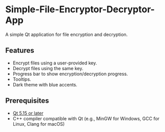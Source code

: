# Simple-File-Encryptor-Decryptor-App

A simple Qt application for file encryption and decryption.

## Features

- Encrypt files using a user-provided key.
- Decrypt files using the same key.
- Progress bar to show encryption/decryption progress.
- Tooltips.
- Dark theme with blue accents.

## Prerequisites

- [Qt 5.15 or later](https://www.qt.io/download)
- C++ compiler compatible with Qt (e.g., MinGW for Windows, GCC for Linux, Clang for macOS)
